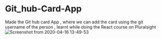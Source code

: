# Git_hub-Card-App
Made the Git hub card App , where we can add the card using the git username of the person , learnt while doing the React course on Pluralsight
![Screenshot from 2020-04-16 13-49-53](https://user-images.githubusercontent.com/21190340/79432524-885b1700-7fe9-11ea-8a28-1952b28e3cd3.png)
